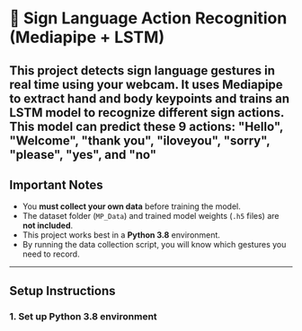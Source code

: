 # 🤟 Sign Language Action Recognition (Mediapipe + LSTM)

This project detects sign language gestures in real time using your webcam. 
It uses Mediapipe to extract hand and body keypoints and trains an LSTM model to recognize different sign actions.
This model can predict these 9 actions: "Hello", "Welcome", "thank you", "iloveyou", "sorry", "please", "yes", and "no"
---

## Important Notes

- You **must collect your own data** before training the model.
- The dataset folder (`MP_Data`) and trained model weights (`.h5` files) are **not included**.
- This project works best in a **Python 3.8** environment.
- By running the data collection script, you will know which gestures you need to record.

---

## Setup Instructions

### 1. Set up Python 3.8 environment

